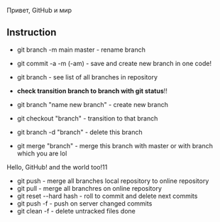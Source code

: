 Привет, GitHub и мир
## Instruction  
* git branch -m main master - rename branch
* git commit -a -m (-am) - save and create new branch in one code!

* git branch - see list of all branches in repository
+ **check transition branch to branch with git status**!!

* git branch "name new branch" - create new branch
* git checkout "branch" - transition to that branch
* git branch -d "branch" - delete this branch

* git merge "branch" - merge this branch with master or with branch which you are
lol

Hello, GitHub! and the world too!11
* git push - merge all branches local repository to online repository
* git pull - merge all branchres on online repository 
* git reset --hard hash - roll to commit and delete next commits
* git push -f - push on server changed commits
* git clean -f - delete untracked files
done
